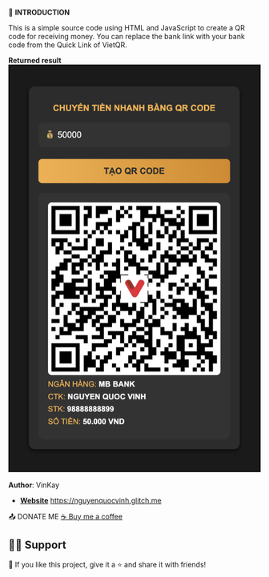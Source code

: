     
🚀 **INTRODUCTION**

This is a simple source code using HTML and JavaScript to create a QR code for receiving money. You can replace the bank link with your bank code from the Quick Link of VietQR.  

  **Returned result**  
<img src="https://github.com/vinkay215/Create-a-simple-banking-QR-code/blob/main/interface.png"/>  


**Author**: VinKay
- **[Website]([https://github.com/DenverCoder1](https://nguyenquocvinh.glitch.me/)https://nguyenquocvinh.glitch.me/)**
https://nguyenquocvinh.glitch.me

📤 DONATE ME
[☕ Buy me a coffee](https://nguyenquocvinh.glitch.me/Donate)

## 🙋‍♂️ Support
💙 If you like this project, give it a ⭐ and share it with friends!


